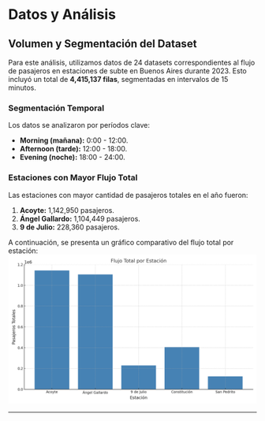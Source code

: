 # Datos y Análisis

## Volumen y Segmentación del Dataset

Para este análisis, utilizamos datos de 24 datasets correspondientes al flujo de pasajeros en estaciones de subte en Buenos Aires durante 2023. Esto incluyó un total de **4,415,137 filas**, segmentadas en intervalos de 15 minutos.

### Segmentación Temporal

Los datos se analizaron por períodos clave:
- **Morning (mañana):** 0:00 - 12:00.
- **Afternoon (tarde):** 12:00 - 18:00.
- **Evening (noche):** 18:00 - 24:00.

### Estaciones con Mayor Flujo Total

Las estaciones con mayor cantidad de pasajeros totales en el año fueron:
1. **Acoyte:** 1,142,950 pasajeros.
2. **Ángel Gallardo:** 1,104,449 pasajeros.
3. **9 de Julio:** 228,360 pasajeros.

A continuación, se presenta un gráfico comparativo del flujo total por estación:
![Flujo Total por Estación](/img/flujo-total-estaciones.png)

---

